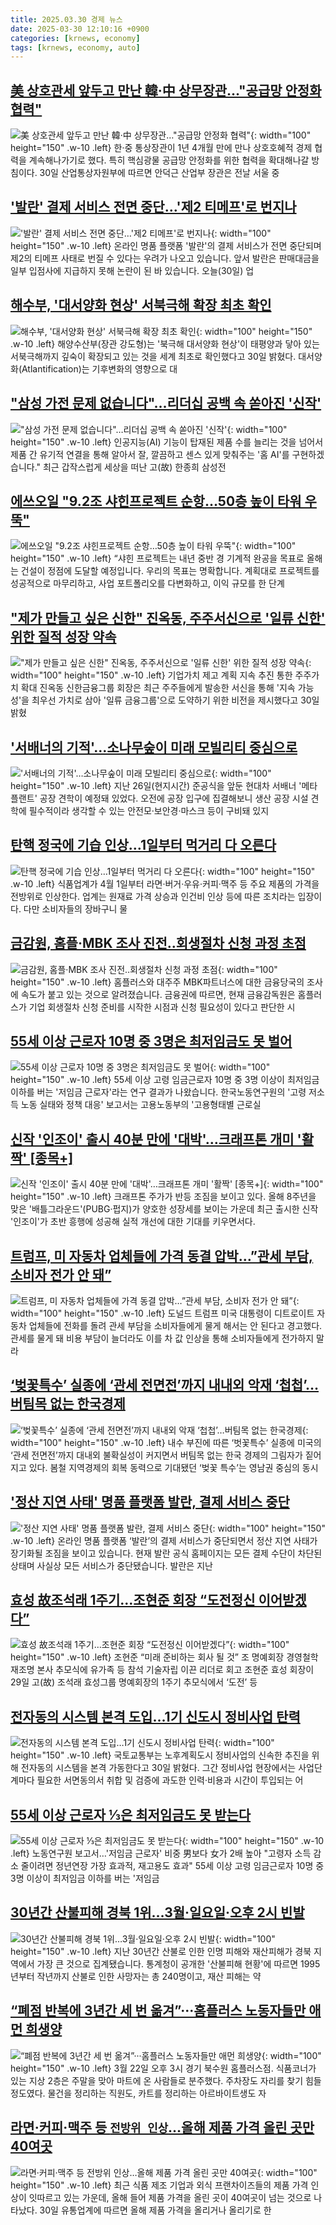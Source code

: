 ```yaml
---
title: 2025.03.30 경제 뉴스
date: 2025-03-30 12:10:16 +0900
categories: [krnews, economy]
tags: [krnews, economy, auto]
---
```

## [美 상호관세 앞두고 만난 韓·中 상무장관…"공급망 안정화 협력"](https://n.news.naver.com/mnews/article/015/0005112473)

![美 상호관세 앞두고 만난 韓·中 상무장관…"공급망 안정화 협력"](https://mimgnews.pstatic.net/image/origin/015/2025/03/30/5112473.jpg?type=nf220_150){: width="100" height="150" .w-10 .left}
한·중 통상장관이 1년 4개월 만에 만나 상호호혜적 경제 협력을 계속해나가기로 했다. 특히 핵심광물 공급망 안정화를 위한 협력을 확대해나갈 방침이다. 30일 산업통상자원부에 따르면 안덕근 산업부 장관은 전날 서울 중

## ['발란' 결제 서비스 전면 중단…'제2 티메프'로 번지나](https://n.news.naver.com/mnews/article/057/0001879005)

!['발란' 결제 서비스 전면 중단…'제2 티메프'로 번지나](https://mimgnews.pstatic.net/image/origin/057/2025/03/30/1879005.jpg?type=nf220_150){: width="100" height="150" .w-10 .left}
온라인 명품 플랫폼 '발란'의 결제 서비스가 전면 중단되며 제2의 티메프 사태로 번질 수 있다는 우려가 나오고 있습니다. 앞서 발란은 판매대금을 일부 입점사에 지급하지 못해 논란이 된 바 있습니다. 오늘(30일) 업

## [해수부, '대서양화 현상' 서북극해 확장 최초 확인](https://n.news.naver.com/mnews/article/003/0013151262)

![해수부, '대서양화 현상' 서북극해 확장 최초 확인](https://mimgnews.pstatic.net/image/origin/003/2025/03/30/13151262.jpg?type=nf220_150){: width="100" height="150" .w-10 .left}
해양수산부(장관 강도형)는 '북극해 대서양화 현상'이 태평양과 닿아 있는 서북극해까지 깊숙이 확장되고 있는 것을 세계 최초로 확인했다고 30일 밝혔다. 대서양화(Atlantification)는 기후변화의 영향으로 대

## ["삼성 가전 문제 없습니다"…리더십 공백 속 쏟아진 '신작'](https://n.news.naver.com/mnews/article/015/0005112470)

!["삼성 가전 문제 없습니다"…리더십 공백 속 쏟아진 '신작'](https://mimgnews.pstatic.net/image/origin/015/2025/03/30/5112470.jpg?type=nf220_150){: width="100" height="150" .w-10 .left}
인공지능(AI) 기능이 탑재된 제품 수를 늘리는 것을 넘어서 제품 간 유기적 연결을 통해 알아서 잘, 깔끔하고 센스 있게 맞춰주는 '홈 AI'를 구현하겠습니다." 최근 갑작스럽게 세상을 떠난 고(故) 한종희 삼성전

## [에쓰오일 "9.2조 샤힌프로젝트 순항…50층 높이 타워 우뚝"](https://n.news.naver.com/mnews/article/092/0002368604)

![에쓰오일 "9.2조 샤힌프로젝트 순항…50층 높이 타워 우뚝"](https://mimgnews.pstatic.net/image/origin/092/2025/03/30/2368604.jpg?type=nf220_150){: width="100" height="150" .w-10 .left}
“샤힌 프로젝트는 내년 중반 경 기계적 완공을 목표로 올해는 건설이 정점에 도달할 예정입니다. 우리의 목표는 명확합니다. 계획대로 프로젝트를 성공적으로 마무리하고, 사업 포트폴리오를 다변화하고, 이익 규모를 한 단계

## ["제가 만들고 싶은 신한" 진옥동, 주주서신으로 '일류 신한' 위한 질적 성장 약속](https://n.news.naver.com/mnews/article/629/0000377283)

!["제가 만들고 싶은 신한" 진옥동, 주주서신으로 '일류 신한' 위한 질적 성장 약속](https://mimgnews.pstatic.net/image/origin/629/2025/03/30/377283.jpg?type=nf220_150){: width="100" height="150" .w-10 .left}
기업가치 제고 계획 지속 추진 통한 주주가치 확대 진옥동 신한금융그룹 회장은 최근 주주들에게 발송한 서신을 통해 '지속 가능성'을 최우선 가치로 삼아 '일류 금융그룹'으로 도약하기 위한 비전을 제시했다고 30일 밝혔

## ['서배너의 기적'…소나무숲이 미래 모빌리티 중심으로](https://n.news.naver.com/mnews/article/079/0004007870)

!['서배너의 기적'…소나무숲이 미래 모빌리티 중심으로](https://mimgnews.pstatic.net/image/origin/079/2025/03/30/4007870.jpg?type=nf220_150){: width="100" height="150" .w-10 .left}
지난 26일(현지시간) 준공식을 앞둔 현대차 서배너 '메타플랜트' 공장 견학이 예정돼 있었다. 오전에 공장 입구에 집결해보니 생산 공장 시설 견학에 필수적이라 생각할 수 있는 안전모·보안경·마스크 등이 구비돼 있지

## [탄핵 정국에 기습 인상…1일부터 먹거리 다 오른다](https://n.news.naver.com/mnews/article/421/0008161621)

![탄핵 정국에 기습 인상…1일부터 먹거리 다 오른다](https://mimgnews.pstatic.net/image/origin/421/2025/03/30/8161621.jpg?type=nf220_150){: width="100" height="150" .w-10 .left}
식품업계가 4월 1일부터 라면·버거·우유·커피·맥주 등 주요 제품의 가격을 전방위로 인상한다. 업계는 원재료 가격 상승과 인건비 인상 등에 따른 조치라는 입장이다. 다만 소비자들의 장바구니 물

## [금감원, 홈플·MBK 조사 진전‥회생절차 신청 과정 초점](https://n.news.naver.com/mnews/article/214/0001414786)

![금감원, 홈플·MBK 조사 진전‥회생절차 신청 과정 초점](https://mimgnews.pstatic.net/image/origin/214/2025/03/30/1414786.jpg?type=nf220_150){: width="100" height="150" .w-10 .left}
홈플러스와 대주주 MBK파트너스에 대한 금융당국의 조사에 속도가 붙고 있는 것으로 알려졌습니다. 금융권에 따르면, 현재 금융감독원은 홈플러스가 기업 회생절차 신청 준비를 시작한 시점과 신청 필요성이 있다고 판단한 시

## [55세 이상 근로자 10명 중 3명은 최저임금도 못 벌어](https://n.news.naver.com/mnews/article/660/0000082319)

![55세 이상 근로자 10명 중 3명은 최저임금도 못 벌어](https://mimgnews.pstatic.net/image/origin/660/2025/03/30/82319.jpg?type=nf220_150){: width="100" height="150" .w-10 .left}
55세 이상 고령 임금근로자 10명 중 3명 이상이 최저임금 이하를 버는 '저임금 근로자'라는 연구 결과가 나왔습니다. 한국노동연구원의 '고령 저소득 노동 실태와 정책 대응' 보고서는 고용노동부의 '고용형태별 근로실

## [신작 '인조이' 출시 40분 만에 '대박'…크래프톤 개미 '활짝' [종목+]](https://n.news.naver.com/mnews/article/015/0005112451)

![신작 '인조이' 출시 40분 만에 '대박'…크래프톤 개미 '활짝' [종목+]](https://mimgnews.pstatic.net/image/origin/015/2025/03/30/5112451.jpg?type=nf220_150){: width="100" height="150" .w-10 .left}
크래프톤 주가가 반등 조짐을 보이고 있다. 올해 8주년을 맞은 '배틀그라운드'(PUBG·펍지)가 양호한 성장세를 보이는 가운데 최근 출시한 신작 '인조이'가 초반 흥행에 성공해 실적 개선에 대한 기대를 키우면서다.

## [트럼프, 미 자동차 업체들에 가격 동결 압박…”관세 부담, 소비자 전가 안 돼”](https://n.news.naver.com/mnews/article/014/0005328098)

![트럼프, 미 자동차 업체들에 가격 동결 압박…”관세 부담, 소비자 전가 안 돼”](https://mimgnews.pstatic.net/image/origin/014/2025/03/29/5328098.jpg?type=nf220_150){: width="100" height="150" .w-10 .left}
도널드 트럼프 미국 대통령이 디트로이트 자동차 업체들에 전화를 돌려 관세 부담을 소비자들에게 물게 해서는 안 된다고 경고했다. 관세를 물게 돼 비용 부담이 늘더라도 이를 차 값 인상을 통해 소비자들에게 전가하지 말라

## [‘벚꽃특수’ 실종에 ‘관세 전면전’까지 내내외 악재 ‘첩첩’…버팀목 없는 한국경제](https://n.news.naver.com/mnews/article/082/0001318542)

![‘벚꽃특수’ 실종에 ‘관세 전면전’까지 내내외 악재 ‘첩첩’…버팀목 없는 한국경제](https://mimgnews.pstatic.net/image/origin/082/2025/03/30/1318542.jpg?type=nf220_150){: width="100" height="150" .w-10 .left}
내수 부진에 따른 ‘벗꽃특수’ 실종에 미국의 ‘관세 전면전’까지 대내외 불확실성이 커지면서 버팀목 없는 한국 경제의 그림자가 짙어지고 있다. 봄철 지역경제의 회복 동력으로 기대됐던 ‘벚꽃 특수’는 영남권 중심의 동시

## ['정산 지연 사태' 명품 플랫폼 발란, 결제 서비스 중단](https://n.news.naver.com/mnews/article/422/0000726035)

!['정산 지연 사태' 명품 플랫폼 발란, 결제 서비스 중단](https://mimgnews.pstatic.net/image/origin/422/2025/03/30/726035.jpg?type=nf220_150){: width="100" height="150" .w-10 .left}
온라인 명품 플랫폼 ‘발란’의 결제 서비스가 중단되면서 정산 지연 사태가 장기화될 조짐을 보이고 있습니다. 현재 발란 공식 홈페이지는 모든 결제 수단이 차단된 상태며 사실상 모든 서비스가 중단됐습니다. 발란은 지난

## [효성 故조석래 1주기…조현준 회장 “도전정신 이어받겠다”](https://n.news.naver.com/mnews/article/009/0005467396)

![효성 故조석래 1주기…조현준 회장 “도전정신 이어받겠다”](https://mimgnews.pstatic.net/image/origin/009/2025/03/30/5467396.jpg?type=nf220_150){: width="100" height="150" .w-10 .left}
조현준 “미래 준비하는 회사 될 것” 조 명예회장 경영철학 재조명 본사 추모식에 유가족 등 참석 기술자립 이끈 리더로 회고 조현준 효성 회장이 29일 고(故) 조석래 효성그룹 명예회장의 1주기 추모식에서 ‘도전’ 등

## [전자동의 시스템 본격 도입…1기 신도시 정비사업 탄력](https://n.news.naver.com/mnews/article/119/0002939048)

![전자동의 시스템 본격 도입…1기 신도시 정비사업 탄력](https://mimgnews.pstatic.net/image/origin/119/2025/03/30/2939048.jpg?type=nf220_150){: width="100" height="150" .w-10 .left}
국토교통부는 노후계획도시 정비사업의 신속한 추진을 위해 전자동의 시스템을 본격 가동한다고 30일 밝혔다. 그간 정비사업 현장에서는 사업단계마다 필요한 서면동의서 취합 및 검증에 과도한 인력·비용과 시간이 투입되는 어

## [55세 이상 근로자 ⅓은 최저임금도 못 받는다](https://n.news.naver.com/mnews/article/001/0015297895)

![55세 이상 근로자 ⅓은 최저임금도 못 받는다](https://mimgnews.pstatic.net/image/origin/001/2025/03/30/15297895.jpg?type=nf220_150){: width="100" height="150" .w-10 .left}
노동연구원 보고서…'저임금 근로자' 비중 男보다 女가 2배 높아 "고령자 소득 감소 줄이려면 정년연장 가장 효과적, 재고용도 효과" 55세 이상 고령 임금근로자 10명 중 3명 이상이 최저임금 이하를 버는 '저임금

## [30년간 산불피해 경북 1위…3월·일요일·오후 2시 빈발](https://n.news.naver.com/mnews/article/422/0000726004)

![30년간 산불피해 경북 1위…3월·일요일·오후 2시 빈발](https://mimgnews.pstatic.net/image/origin/422/2025/03/30/726004.jpg?type=nf220_150){: width="100" height="150" .w-10 .left}
지난 30년간 산불로 인한 인명 피해와 재산피해가 경북 지역에서 가장 큰 것으로 집계됐습니다. 통계청이 공개한 '산불피해 현황'에 따르면 1995년부터 작년까지 산불로 인한 사망자는 총 240명이고, 재산 피해는 약

## [“폐점 반복에 3년간 세 번 옮겨”···홈플러스 노동자들만 애먼 희생양](https://n.news.naver.com/mnews/article/032/0003359846)

![“폐점 반복에 3년간 세 번 옮겨”···홈플러스 노동자들만 애먼 희생양](https://mimgnews.pstatic.net/image/origin/032/2025/03/29/3359846.jpg?type=nf220_150){: width="100" height="150" .w-10 .left}
3월 22일 오후 3시 경기 북수원 홈플러스점. 식품코너가 있는 지상 2층은 주말을 맞아 마트에 온 사람들로 분주했다. 주차장도 자리를 찾기 힘들 정도였다. 물건을 정리하는 직원도, 카트를 정리하는 아르바이트생도 자

## [라면·커피·맥주 등 `전방위 인상`…올해 제품 가격 올린 곳만 40여곳](https://n.news.naver.com/mnews/article/029/0002944445)

![라면·커피·맥주 등 `전방위 인상`…올해 제품 가격 올린 곳만 40여곳](https://mimgnews.pstatic.net/image/origin/029/2025/03/30/2944445.jpg?type=nf220_150){: width="100" height="150" .w-10 .left}
최근 식품 제조 기업과 외식 프랜차이즈들의 제품 가격 인상이 잇따르고 있는 가운데, 올해 들어 제품 가격을 올린 곳이 40여곳이 넘는 것으로 나타났다. 30일 유통업계에 따르면 올해 제품 가격을 올리거나 올리기로 한

